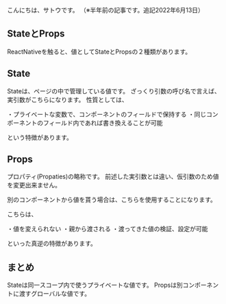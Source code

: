 こんにちは、サトウです。
（※半年前の記事です。追記2022年6月13日）

## StateとProps
ReactNativeを触ると、値としてStateとPropsの２種類があります。

## State
Stateは、ページの中で管理している値です。
ざっくり引数の呼び名で言えば、実引数がこちらになります。
性質としては、


・プライベートな変数で、コンポーネントのフィールドで保持する
・同じコンポーネントのフィールド内であれば書き換えることが可能

という特徴があります。

## Props
プロパティ(Propaties)の略称です。
前述した実引数とは違い、仮引数のため値を変更出来ません。

別のコンポーネントから値を貰う場合は、こちらを使用することになります。

こちらは、

・値を変えられない
・親から渡される
・渡ってきた値の検証、設定が可能

といった真逆の特徴があります。

## まとめ
Stateは同一スコープ内で使うプライベートな値です。
Propsは別コンポーネントに渡すグローバルな値です。